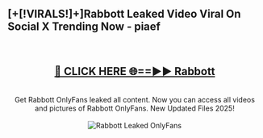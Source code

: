 <h2>[+[!VIRALS!]+]Rabbott Leaked Video Viral On Social X Trending Now - piaef</h2>
<br>
<div align="center">
<h2><a href="https://libra.edu.pl?Rabbott" rel="nofollow">🔴 CLICK HERE 🌐==►► Rabbott</a></h2>
<br>
Get Rabbott OnlyFans leaked all content. Now you can access all videos and pictures of Rabbott OnlyFans. New Updated Files 2025!
<br>
<br>
<a href="https://libra.edu.pl?Rabbott" rel="nofollow" data-target="animated-image.originalLink"><img src="https://i.ibb.co.com/WyWwxjT/player-gif2.gif" alt="Rabbott Leaked OnlyFans" style="max-width: 100%; display: inline-block;" data-target="animated-image.originalImage"></a>
</div>
<br>